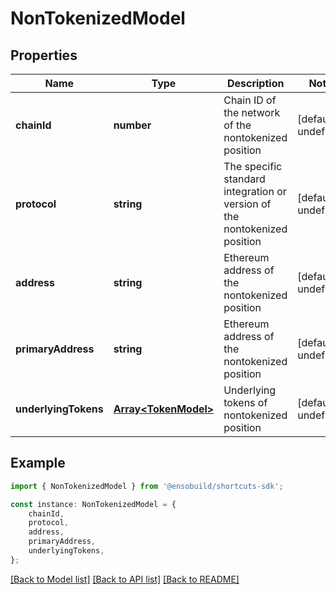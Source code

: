 # NonTokenizedModel


## Properties

Name | Type | Description | Notes
------------ | ------------- | ------------- | -------------
**chainId** | **number** | Chain ID of the network of the nontokenized position | [default to undefined]
**protocol** | **string** | The specific standard integration or version of the nontokenized position | [default to undefined]
**address** | **string** | Ethereum address of the nontokenized position | [default to undefined]
**primaryAddress** | **string** | Ethereum address of the nontokenized position | [default to undefined]
**underlyingTokens** | [**Array&lt;TokenModel&gt;**](TokenModel.md) | Underlying tokens of nontokenized position | [default to undefined]

## Example

```typescript
import { NonTokenizedModel } from '@ensobuild/shortcuts-sdk';

const instance: NonTokenizedModel = {
    chainId,
    protocol,
    address,
    primaryAddress,
    underlyingTokens,
};
```

[[Back to Model list]](../README.md#documentation-for-models) [[Back to API list]](../README.md#documentation-for-api-endpoints) [[Back to README]](../README.md)
